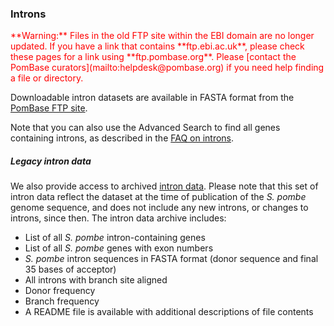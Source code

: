 ### Introns

<div style="color: red">
**Warning:** Files in the old FTP site within the EBI domain are no
  longer updated. If you have a link that contains **ftp.ebi.ac.uk**,
  please check these pages for a link using
  **ftp.pombase.org**. Please [contact the PomBase
  curators](mailto:helpdesk@pombase.org) if you need help finding a
  file or directory.
</div>

Downloadable intron datasets are available in FASTA format from the
[PomBase FTP site](ftp://ftp.ebi.ac.uk/pub/databases/pombase/FASTA/).

Note that you can also use the Advanced Search to find all genes
containing introns, as described in the 
[FAQ on introns](/gfaq/how-can-i-retrieve-intron-coordinates-or-sequences).

##### Legacy intron data

We also provide access to archived [intron data](ftp://ftp.ebi.ac.uk/pub/databases/pombase/pombe/Archived_directories/Intron_Data/OLD/).
Please note that this set of intron data reflect the dataset at the
time of publication of the *S. pombe* genome sequence, and does not
include any new introns, or changes to introns, since then. The
intron data archive includes:

-   List of all *S. pombe* intron-containing genes
-   List of all *S. pombe* genes with exon numbers
-   *S. pombe* intron sequences in FASTA format (donor
    sequence and final 35 bases of acceptor)
-   All introns with branch site aligned
-   Donor frequency
-   Branch frequency
-   A README file is available with additional descriptions of file
    contents
